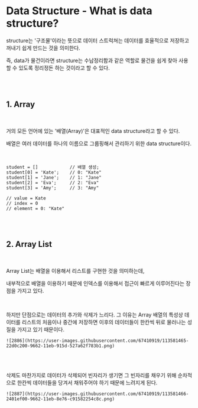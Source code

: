 # Data Structure - What is data structure?

structure는 '구조물'이라는 뜻으로 데이터 스트럭쳐는 데이터를 효율적으로 저장하고 꺼내기 쉽게 만드는 것을 의미한다. 

즉, data가 물건이라면 structure는 수납정리함과 같은 역할로 물건을 쉽게 찾아 사용할 수 있도록 정리정돈 하는 것이라고 할 수 있다.

<br>
<br>

## 1. Array

<br>

거의 모든 언어에 있는 '배열(Array)'은 대표적인 data structure라고 할 수 있다. 

배열은 여러 데이터를 하나의 이름으로 그룹핑해서 관리하기 위한 data structure이다.

<br>

```
student = []            // 배열 생성;
student[0] = 'Kate';    // 0: "Kate"
student[1] = 'Jane';    // 1: "Jane"
student[2] = 'Eva';     // 2: "Eva"
student[3] = 'Amy';     // 3: "Amy"

// value = Kate
// index = 0
// element = 0: "Kate"
```

<br>
<br>

## 2. Array List 

<br>

Array List는 배열을 이용해서 리스트를 구현한 것을 의미하는데, 

내부적으로 배열을 이용하기 때문에 인덱스를 이용해서 접근이 빠르게 이루어진다는 장점을 가지고 있다.

<br>

하지만 단점으로는 데이터의 추가와 삭제가 느리다. 그 이유는 Array 배열의 특성상 데이터를 리스트의 처음이나 중간에 저장하면 이후의 데이터들이 한칸씩 뒤로 물러나는 성질을 가지고 있기 때문이다. 

    ![2886](https://user-images.githubusercontent.com/67410919/113581465-22d0c200-9662-11eb-915d-527a62f783b1.png)

<br>
<br>

삭제도 마찬가지로 데이터가 삭제되어 빈자리가 생기면 그 빈자리를 채우기 위해 순차적으로 한칸씩 데이터들을 당겨서 채워주어야 하기 때문에 느려지게 된다.

    ![2887](https://user-images.githubusercontent.com/67410919/113581466-2401ef00-9662-11eb-8e76-c91582254c8c.png)